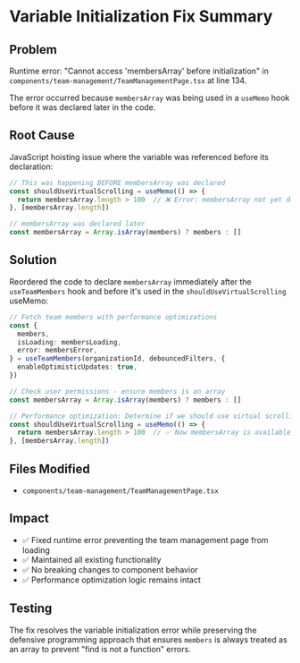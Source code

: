 # Variable Initialization Fix Summary

## Problem
Runtime error: "Cannot access 'membersArray' before initialization" in `components/team-management/TeamManagementPage.tsx` at line 134.

The error occurred because `membersArray` was being used in a `useMemo` hook before it was declared later in the code.

## Root Cause
JavaScript hoisting issue where the variable was referenced before its declaration:

```typescript
// This was happening BEFORE membersArray was declared
const shouldUseVirtualScrolling = useMemo(() => {
  return membersArray.length > 100  // ❌ Error: membersArray not yet declared
}, [membersArray.length])

// membersArray was declared later
const membersArray = Array.isArray(members) ? members : []
```

## Solution
Reordered the code to declare `membersArray` immediately after the `useTeamMembers` hook and before it's used in the `shouldUseVirtualScrolling` useMemo:

```typescript
// Fetch team members with performance optimizations
const { 
  members, 
  isLoading: membersLoading, 
  error: membersError,
} = useTeamMembers(organizationId, debouncedFilters, {
  enableOptimisticUpdates: true,
})

// Check user permissions - ensure members is an array
const membersArray = Array.isArray(members) ? members : []

// Performance optimization: Determine if we should use virtual scrolling
const shouldUseVirtualScrolling = useMemo(() => {
  return membersArray.length > 100  // ✅ Now membersArray is available
}, [membersArray.length])
```

## Files Modified
- `components/team-management/TeamManagementPage.tsx`

## Impact
- ✅ Fixed runtime error preventing the team management page from loading
- ✅ Maintained all existing functionality
- ✅ No breaking changes to component behavior
- ✅ Performance optimization logic remains intact

## Testing
The fix resolves the variable initialization error while preserving the defensive programming approach that ensures `members` is always treated as an array to prevent "find is not a function" errors.